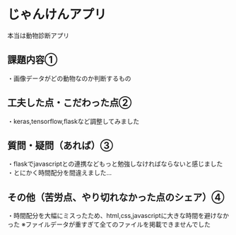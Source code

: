 # じゃんけんアプリ
本当は動物診断アプリ

## 課題内容①
・画像データがどの動物なのか判断するもの

## 工夫した点・こだわった点②
・keras,tensorflow,flaskなど調整してみました

## 質問・疑問（あれば）③
・flaskでjavascriptとの連携などもっと勉強しなければならないと感じました
・とにかく時間配分を間違えました...

## その他（苦労点、やり切れなかった点のシェア）④
・時間配分を大幅にミスったため、html,css,javascriptに大きな時間を避けなかった
※ファイルデータが重すぎて全てのファイルを掲載できませんでした
